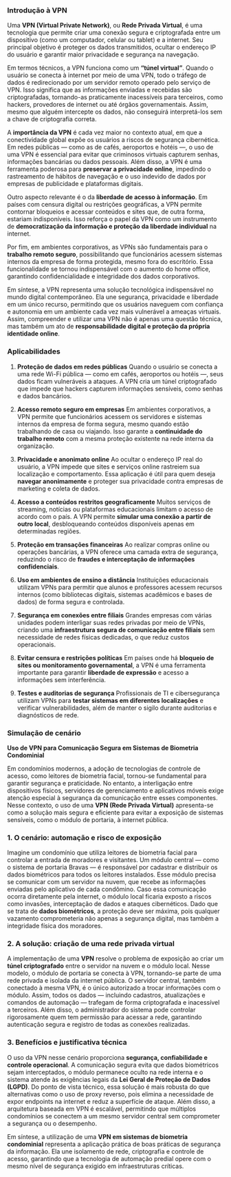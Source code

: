 ### Introdução à VPN
Uma **VPN (Virtual Private Network)**, ou **Rede Privada Virtual**, é uma tecnologia que permite criar uma conexão segura e criptografada entre um dispositivo (como um computador, celular ou tablet) e a internet. Seu principal objetivo é proteger os dados transmitidos, ocultar o endereço IP do usuário e garantir maior privacidade e segurança na navegação.

Em termos técnicos, a VPN funciona como um **“túnel virtual”**. Quando o usuário se conecta à internet por meio de uma VPN, todo o tráfego de dados é redirecionado por um servidor remoto operado pelo serviço de VPN. Isso significa que as informações enviadas e recebidas são criptografadas, tornando-as praticamente inacessíveis para terceiros, como hackers, provedores de internet ou até órgãos governamentais. Assim, mesmo que alguém intercepte os dados, não conseguirá interpretá-los sem a chave de criptografia correta.

A **importância da VPN** é cada vez maior no contexto atual, em que a conectividade global expõe os usuários a riscos de segurança cibernética. Em redes públicas — como as de cafés, aeroportos e hotéis —, o uso de uma VPN é essencial para evitar que criminosos virtuais capturem senhas, informações bancárias ou dados pessoais. Além disso, a VPN é uma ferramenta poderosa para **preservar a privacidade online**, impedindo o rastreamento de hábitos de navegação e o uso indevido de dados por empresas de publicidade e plataformas digitais.

Outro aspecto relevante é o da **liberdade de acesso à informação**. Em países com censura digital ou restrições geográficas, a VPN permite contornar bloqueios e acessar conteúdos e sites que, de outra forma, estariam indisponíveis. Isso reforça o papel da VPN como um instrumento de **democratização da informação e proteção da liberdade individual** na internet.

Por fim, em ambientes corporativos, as VPNs são fundamentais para o **trabalho remoto seguro**, possibilitando que funcionários acessem sistemas internos da empresa de forma protegida, mesmo fora do escritório. Essa funcionalidade se tornou indispensável com o aumento do home office, garantindo confidencialidade e integridade dos dados corporativos.

Em síntese, a VPN representa uma solução tecnológica indispensável no mundo digital contemporâneo. Ela une segurança, privacidade e liberdade em um único recurso, permitindo que os usuários naveguem com confiança e autonomia em um ambiente cada vez mais vulnerável a ameaças virtuais. Assim, compreender e utilizar uma VPN não é apenas uma questão técnica, mas também um ato de **responsabilidade digital e proteção da própria identidade online**.

### Aplicabilidades

1. **Proteção de dados em redes públicas**
   Quando o usuário se conecta a uma rede Wi-Fi pública — como em cafés, aeroportos ou hotéis —, seus dados ficam vulneráveis a ataques. A VPN cria um túnel criptografado que impede que hackers capturem informações sensíveis, como senhas e dados bancários.

2. **Acesso remoto seguro em empresas**
   Em ambientes corporativos, a VPN permite que funcionários acessem os servidores e sistemas internos da empresa de forma segura, mesmo quando estão trabalhando de casa ou viajando. Isso garante a **continuidade do trabalho remoto** com a mesma proteção existente na rede interna da organização.

3. **Privacidade e anonimato online**
   Ao ocultar o endereço IP real do usuário, a VPN impede que sites e serviços online rastreiem sua localização e comportamento. Essa aplicação é útil para quem deseja **navegar anonimamente** e proteger sua privacidade contra empresas de marketing e coleta de dados.

4. **Acesso a conteúdos restritos geograficamente**
   Muitos serviços de streaming, notícias ou plataformas educacionais limitam o acesso de acordo com o país. A VPN permite **simular uma conexão a partir de outro local**, desbloqueando conteúdos disponíveis apenas em determinadas regiões.

5. **Proteção em transações financeiras**
   Ao realizar compras online ou operações bancárias, a VPN oferece uma camada extra de segurança, reduzindo o risco de **fraudes e interceptação de informações confidenciais**.

6. **Uso em ambientes de ensino a distância**
   Instituições educacionais utilizam VPNs para permitir que alunos e professores acessem recursos internos (como bibliotecas digitais, sistemas acadêmicos e bases de dados) de forma segura e controlada.

7. **Segurança em conexões entre filiais**
   Grandes empresas com várias unidades podem interligar suas redes privadas por meio de VPNs, criando uma **infraestrutura segura de comunicação entre filiais** sem necessidade de redes físicas dedicadas, o que reduz custos operacionais.

8. **Evitar censura e restrições políticas**
   Em países onde há **bloqueio de sites ou monitoramento governamental**, a VPN é uma ferramenta importante para garantir **liberdade de expressão** e acesso a informações sem interferência.

9. **Testes e auditorias de segurança**
   Profissionais de TI e cibersegurança utilizam VPNs para **testar sistemas em diferentes localizações** e verificar vulnerabilidades, além de manter o sigilo durante auditorias e diagnósticos de rede.

### Simulação de cenário

**Uso de VPN para Comunicação Segura em Sistemas de Biometria Condominial**

Em condomínios modernos, a adoção de tecnologias de controle de acesso, como leitores de biometria facial, tornou-se fundamental para garantir segurança e praticidade. No entanto, a interligação entre dispositivos físicos, servidores de gerenciamento e aplicativos móveis exige atenção especial à segurança da comunicação entre esses componentes. Nesse contexto, o uso de uma **VPN (Rede Privada Virtual)** apresenta-se como a solução mais segura e eficiente para evitar a exposição de sistemas sensíveis, como o módulo de portaria, à internet pública.

### 1. O cenário: automação e risco de exposição

Imagine um condomínio que utiliza leitores de biometria facial para controlar a entrada de moradores e visitantes. Um módulo central — como o sistema de portaria Bravas — é responsável por cadastrar e distribuir os dados biométricos para todos os leitores instalados. Esse módulo precisa se comunicar com um servidor na nuvem, que recebe as informações enviadas pelo aplicativo de cada condômino. Caso essa comunicação ocorra diretamente pela internet, o módulo local ficaria exposto a riscos como invasões, interceptação de dados e ataques cibernéticos. Dado que se trata de **dados biométricos**, a proteção deve ser máxima, pois qualquer vazamento comprometeria não apenas a segurança digital, mas também a integridade física dos moradores.

### 2. A solução: criação de uma rede privada virtual

A implementação de uma **VPN** resolve o problema de exposição ao criar um **túnel criptografado** entre o servidor na nuvem e o módulo local. Nesse modelo, o módulo de portaria se conecta à VPN, tornando-se parte de uma rede privada e isolada da internet pública. O servidor central, também conectado à mesma VPN, é o único autorizado a trocar informações com o módulo. Assim, todos os dados — incluindo cadastros, atualizações e comandos de automação — trafegam de forma criptografada e inacessível a terceiros. Além disso, o administrador do sistema pode controlar rigorosamente quem tem permissão para acessar a rede, garantindo autenticação segura e registro de todas as conexões realizadas.

### 3. Benefícios e justificativa técnica

O uso da VPN nesse cenário proporciona **segurança, confiabilidade e controle operacional**. A comunicação segura evita que dados biométricos sejam interceptados, o módulo permanece oculto na rede interna e o sistema atende às exigências legais da **Lei Geral de Proteção de Dados (LGPD)**. Do ponto de vista técnico, essa solução é mais robusta do que alternativas como o uso de proxy reverso, pois elimina a necessidade de expor endpoints na internet e reduz a superfície de ataque. Além disso, a arquitetura baseada em VPN é escalável, permitindo que múltiplos condomínios se conectem a um mesmo servidor central sem comprometer a segurança ou o desempenho.

Em síntese, a utilização de uma **VPN em sistemas de biometria condominial** representa a aplicação prática de boas práticas de segurança da informação. Ela une isolamento de rede, criptografia e controle de acesso, garantindo que a tecnologia de automação predial opere com o mesmo nível de segurança exigido em infraestruturas críticas.


